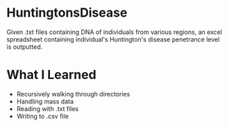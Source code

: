 # HuntingtonsDisease

Given .txt files containing DNA of individuals from various regions, an excel spreadsheet containing individual's Huntington's disease penetrance level is outputted.

# What I Learned

* Recursively walking through directories
* Handling mass data
* Reading with .txt files
* Writing to .csv file
